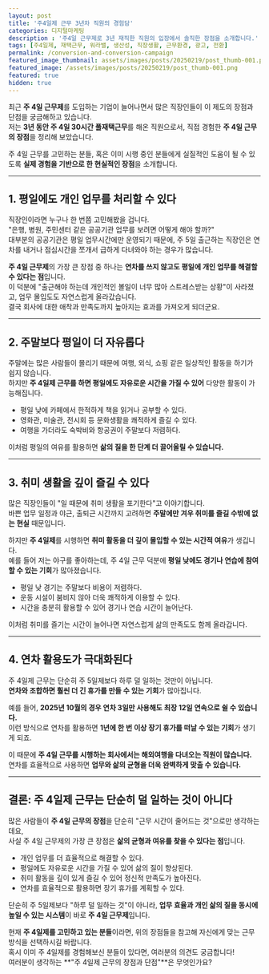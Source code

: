 ```yaml
---
layout: post
title: '주4일제 근무 3년차 직원의 경험담'
categories: 디지털마케팅
description : '주4일 근무제로 3년 재직한 직원의 입장에서 솔직한 장점을 소개합니다.'
tags: [주4일제, 재택근무, 워라밸, 생산성, 직장생활, 근무환경, 광고, 전환]
permalink: /conversion-and-conversion-campaign
featured_image_thumbnail: assets/images/posts/20250219/post_thumb-001.png
featured_image: /assets/images/posts/20250219/post_thumb-001.png
featured: true
hidden: true
---
```


최근 **주 4일 근무제**를 도입하는 기업이 늘어나면서 많은 직장인들이 이 제도의 장점과 단점을 궁금해하고 있습니다.  
저는 **3년 동안 주 4일 30시간 풀재택근무**를 해온 직원으로서, 직접 경험한 **주 4일 근무의 장점**을 정리해 보았습니다.  

주 4일 근무를 고민하는 분들, 혹은 이미 시행 중인 분들에게 실질적인 도움이 될 수 있도록 **실제 경험을 기반으로 한 현실적인 장점**을 소개합니다.  

---

## 1. 평일에도 개인 업무를 처리할 수 있다  
직장인이라면 누구나 한 번쯤 고민해봤을 겁니다.  
"은행, 병원, 주민센터 같은 공공기관 업무를 보려면 어떻게 해야 할까?"  
대부분의 공공기관은 평일 업무시간에만 운영되기 때문에, 주 5일 출근하는 직장인은 연차를 내거나 점심시간을 쪼개서 급하게 다녀와야 하는 경우가 많습니다.  

**주 4일 근무제**의 가장 큰 장점 중 하나는 **연차를 쓰지 않고도 평일에 개인 업무를 해결할 수 있다는 점**입니다.  
이 덕분에 "출근해야 하는데 개인적인 볼일이 너무 많아 스트레스받는 상황"이 사라졌고, 업무 몰입도도 자연스럽게 올라갔습니다.  
결국 회사에 대한 애착과 만족도까지 높아지는 효과를 가져오게 되더군요.  

---

## 2. 주말보다 평일이 더 자유롭다  
주말에는 많은 사람들이 몰리기 때문에 여행, 외식, 쇼핑 같은 일상적인 활동을 하기가 쉽지 않습니다.  
하지만 **주 4일제 근무를 하면 평일에도 자유로운 시간을 가질 수 있어** 다양한 활동이 가능해집니다.  

- 평일 낮에 카페에서 한적하게 책을 읽거나 공부할 수 있다.  
- 영화관, 미술관, 전시회 등 문화생활을 쾌적하게 즐길 수 있다.  
- 여행을 가더라도 숙박비와 항공권이 주말보다 저렴하다.  

이처럼 평일의 여유를 활용하면 **삶의 질을 한 단계 더 끌어올릴 수 있습니다.**  

---

## 3. 취미 생활을 깊이 즐길 수 있다  
많은 직장인들이 "일 때문에 취미 생활을 포기한다"고 이야기합니다.  
바쁜 업무 일정과 야근, 출퇴근 시간까지 고려하면 **주말에만 겨우 취미를 즐길 수밖에 없는 현실** 때문입니다.  

하지만 **주 4일제**를 시행하면 **취미 활동을 더 깊이 몰입할 수 있는 시간적 여유**가 생깁니다.  
예를 들어 저는 야구를 좋아하는데, 주 4일 근무 덕분에 **평일 낮에도 경기나 연습에 참여할 수 있는 기회**가 많아졌습니다.  
- 평일 낮 경기는 주말보다 비용이 저렴하다.  
- 운동 시설이 붐비지 않아 더욱 쾌적하게 이용할 수 있다.  
- 시간을 충분히 활용할 수 있어 경기나 연습 시간이 늘어난다.  

이처럼 취미를 즐기는 시간이 늘어나면 자연스럽게 삶의 만족도도 함께 올라갑니다.  

---

## 4. 연차 활용도가 극대화된다  
주 4일제 근무는 단순히 주 5일제보다 하루 덜 일하는 것만이 아닙니다.  
**연차와 조합하면 훨씬 더 긴 휴가를 만들 수 있는 기회**가 많아집니다.  

예를 들어, **2025년 10월의 경우 연차 3일만 사용해도 최장 12일 연속으로 쉴 수 있습니다.**  
이런 방식으로 연차를 활용하면 **1년에 한 번 이상 장기 휴가를 떠날 수 있는 기회**가 생기게 되죠.  

이 때문에 **주 4일 근무를 시행하는 회사에서는 해외여행을 다녀오는 직원이 많습니다.**  
연차를 효율적으로 사용하면 **업무와 삶의 균형을 더욱 완벽하게 맞출 수 있습니다.**  

---

## 결론: **주 4일제 근무는 단순히 덜 일하는 것이 아니다**  
많은 사람들이 **주 4일 근무의 장점**을 단순히 "근무 시간이 줄어드는 것"으로만 생각하는데요,  
사실 주 4일 근무제의 가장 큰 장점은 **삶의 균형과 여유를 찾을 수 있다는 점**입니다.  

- 개인 업무를 더 효율적으로 해결할 수 있다.  
- 평일에도 자유로운 시간을 가질 수 있어 삶의 질이 향상된다.  
- 취미 활동을 깊이 있게 즐길 수 있어 정신적 만족도가 높아진다.  
- 연차를 효율적으로 활용하면 장기 휴가를 계획할 수 있다.  

단순히 주 5일제보다 "하루 덜 일하는 것"이 아니라, **업무 효율과 개인 삶의 질을 동시에 높일 수 있는 시스템**이 바로 **주 4일 근무제**입니다.  

현재 **주 4일제를 고민하고 있는 분들**이라면, 위의 장점들을 참고해 자신에게 맞는 근무 방식을 선택하시길 바랍니다.  
혹시 이미 주 4일제를 경험해보신 분들이 있다면, 여러분의 의견도 궁금합니다!  
여러분이 생각하는 **"주 4일제 근무의 장점과 단점"**은 무엇인가요?  